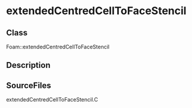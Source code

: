 # extendedCentredCellToFaceStencil 
## Class
Foam::extendedCentredCellToFaceStencil

## Description

## SourceFiles
extendedCentredCellToFaceStencil.C

